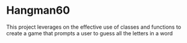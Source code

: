 # Hangman60
This project leverages on the effective use of classes and functions to create a game that prompts a user to 
guess all the letters in a word
